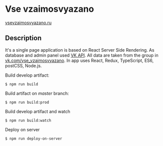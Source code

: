 # Vse vzaimosvyazano
[vsevzaimosvyazano.ru](http://vsevzaimosvyazano.ru)

## Description
It's a single page application is based on React Server Side Rendering. As database and admin panel used [VK API](https://new.vk.com/dev/openapi). All data are taken from the group in [vk.com/vse_vzaimosvyazano](https://vk.com/vse_vzaimosvyazano).
In app uses React, Redux, TypeScript, ES6, postCSS, Node.js.

Build develop artifact:
```
$ npm run build
```
Build artifact on _master_ branch:
```
$ npm run build:prod
```

Build develop artifact and watch
```
$ npm run build:watch
```

Deploy on server
```
$ npm run deploy-on-server
```
